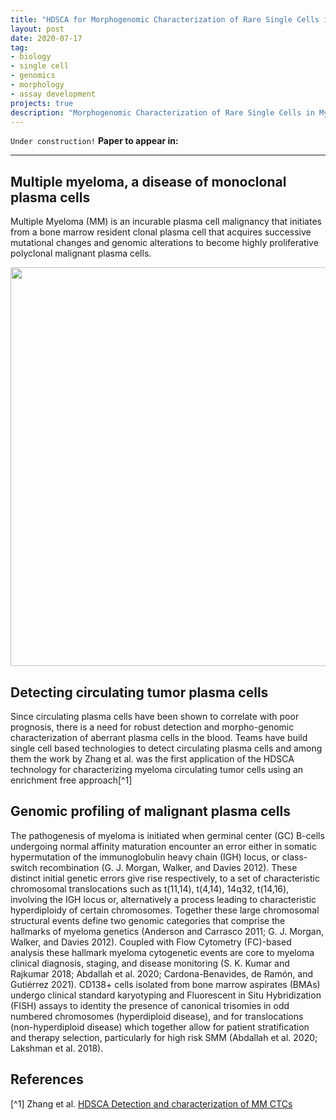 ```yaml
---
title: "HDSCA for Morphogenomic Characterization of Rare Single Cells in Myeloma"
layout: post
date: 2020-07-17
tag:
- biology
- single cell
- genomics
- morphology
- assay development
projects: true
description: "Morphogenomic Characterization of Rare Single Cells in Myeloma"
---
```


`Under construction!`
**Paper to appear in:**

---

## Multiple myeloma, a disease of monoclonal plasma cells
Multiple Myeloma (MM) is an incurable plasma cell malignancy that initiates from a bone marrow resident clonal plasma cell that acquires successive mutational changes and genomic alterations to become highly proliferative polyclonal malignant plasma cells.

<img src="{{site.url}}/assets/images/hdscaplasmacell/pc_mm.png" style="border:none" width="638" />

## Detecting circulating tumor plasma cells
Since circulating plasma cells have been shown to correlate with poor prognosis, there is a need for robust detection and morpho-genomic characterization of aberrant plasma cells in the blood.
Teams have build single cell based technologies to detect circulating plasma cells and among them the work by Zhang et al. was the first application of the HDSCA technology for characterizing myeloma circulating tumor cells using an enrichment free approach[^1]

## Genomic profiling of malignant plasma cells
The pathogenesis of myeloma is initiated when germinal center (GC) B-cells undergoing normal affinity maturation encounter an error either in somatic hypermutation of the immunoglobulin heavy chain (IGH) locus, or class-switch recombination (G. J. Morgan, Walker, and Davies 2012). These distinct initial genetic errors give rise respectively, to a set of characteristic chromosomal translocations such as t(11,14), t(4,14), 14q32, t(14,16), involving the IGH locus or, alternatively a process leading to characteristic hyperdiploidy of certain chromosomes. Together these large chromosomal structural events define two genomic categories that comprise the hallmarks of myeloma genetics (Anderson and Carrasco 2011; G. J. Morgan, Walker, and Davies 2012).
Coupled with Flow Cytometry (FC)-based analysis these hallmark myeloma cytogenetic events are core to myeloma clinical diagnosis, staging, and disease monitoring (S. K. Kumar and Rajkumar 2018; Abdallah et al. 2020; Cardona-Benavides, de Ramón, and Gutiérrez 2021). CD138+ cells isolated from bone marrow aspirates (BMAs) undergo clinical standard karyotyping and Fluorescent in Situ Hybridization (FISH) assays to identity the presence of canonical trisomies in odd numbered chromosomes (hyperdiploid disease), and for translocations (non-hyperdiploid disease) which together allow for patient stratification and therapy selection, particularly for high risk SMM (Abdallah et al. 2020; Lakshman et al. 2018).

## References
[^1] Zhang et al. [HDSCA Detection and characterization of MM CTCs](https://journals.sagepub.com/doi/full/10.5772/64124)


<!---
<img src="{{site.url}}/assets/images/hdscaplasmacell/gene_rank_plot8.png" style="border:none" width="638" />
--->

